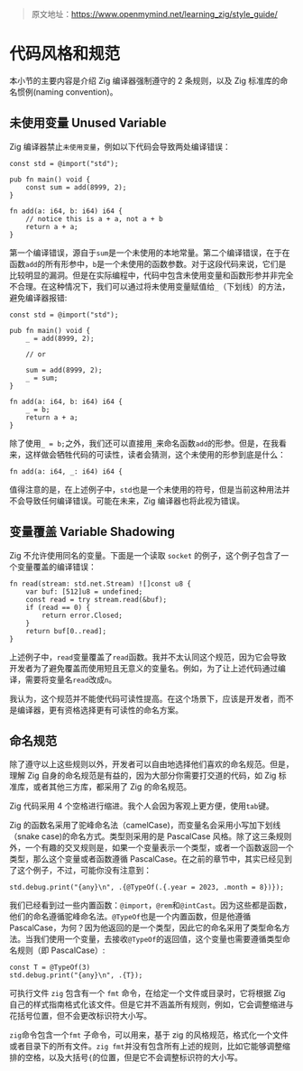 > 原文地址：https://www.openmymind.net/learning_zig/style_guide/

# 代码风格和规范

本小节的主要内容是介绍 Zig 编译器强制遵守的 2 条规则，以及 Zig 标准库的命名惯例(naming convention)。

## 未使用变量 Unused Variable

Zig 编译器禁止`未使用变量`，例如以下代码会导致两处编译错误：

```zig
const std = @import("std");

pub fn main() void {
	const sum = add(8999, 2);
}

fn add(a: i64, b: i64) i64 {
	// notice this is a + a, not a + b
	return a + a;
}
```

第一个编译错误，源自于`sum`是一个未使用的本地常量。第二个编译错误，在于在函数`add`的所有形参中，`b`是一个未使用的函数参数。对于这段代码来说，它们是比较明显的漏洞。但是在实际编程中，代码中包含未使用变量和函数形参并非完全不合理。在这种情况下，我们可以通过将未使用变量赋值给`_`（下划线）的方法，避免编译器报错:

```zig
const std = @import("std");

pub fn main() void {
	_ = add(8999, 2);

	// or

	sum = add(8999, 2);
	_ = sum;
}

fn add(a: i64, b: i64) i64 {
	_ = b;
	return a + a;
}
```

除了使用`_ = b;`之外，我们还可以直接用`_`来命名函数`add`的形参。但是，在我看来，这样做会牺牲代码的可读性，读者会猜测，这个未使用的形参到底是什么：

```
fn add(a: i64, _: i64) i64 {
```

值得注意的是，在上述例子中，`std`也是一个未使用的符号，但是当前这种用法并不会导致任何编译错误。可能在未来，Zig 编译器也将此视为错误。

## 变量覆盖 Variable Shadowing

Zig 不允许使用同名的变量。下面是一个读取 `socket` 的例子，这个例子包含了一个变量覆盖的编译错误：

```zig
fn read(stream: std.net.Stream) ![]const u8 {
	var buf: [512]u8 = undefined;
	const read = try stream.read(&buf);
	if (read == 0) {
		return error.Closed;
	}
	return buf[0..read];
}
```

上述例子中，`read`变量覆盖了`read`函数。我并不太认同这个规范，因为它会导致开发者为了避免覆盖而使用短且无意义的变量名。例如，为了让上述代码通过编译，需要将变量名`read`改成`n`。

我认为，这个规范并不能使代码可读性提高。在这个场景下，应该是开发者，而不是编译器，更有资格选择更有可读性的命名方案。

## 命名规范

除了遵守以上这些规则以外，开发者可以自由地选择他们喜欢的命名规范。但是，理解 Zig 自身的命名规范是有益的，因为大部分你需要打交道的代码，如 Zig 标准库，或者其他三方库，都采用了 Zig 的命名规范。

Zig 代码采用 4 个空格进行缩进。我个人会因为客观上更方便，使用`tab`键。

Zig 的函数名采用了驼峰命名法（camelCase)，而变量名会采用小写加下划线（snake case)的命名方式。类型则采用的是 PascalCase 风格。除了这三条规则外，一个有趣的交叉规则是，如果一个变量表示一个类型，或者一个函数返回一个类型，那么这个变量或者函数遵循 PascalCase。在之前的章节中，其实已经见到了这个例子，不过，可能你没有注意到：

```
std.debug.print("{any}\n", .{@TypeOf(.{.year = 2023, .month = 8})});
```

我们已经看到过一些内置函数：`@import`，`@rem`和`@intCast`。因为这些都是函数，他们的命名遵循驼峰命名法。`@TypeOf`也是一个内置函数，但是他遵循 PascalCase，为何？因为他返回的是一个类型，因此它的命名采用了类型命名方法。当我们使用一个变量，去接收`@TypeOf`的返回值，这个变量也需要遵循类型命名规则（即 PascalCase）:

```
const T = @TypeOf(3)
std.debug.print("{any}\n", .{T});
```

可执行文件 `zig` 包含有一个 `fmt` 命令，在给定一个文件或目录时，它将根据 Zig 自己的样式指南格式化该文件。但是它并不涵盖所有规则，例如，它会调整缩进与花括号位置，但不会更改标识符大小写。

`zig`命令包含一个`fmt` 子命令，可以用来，基于 zig 的风格规范，格式化一个文件或者目录下的所有文件。`zig fmt`并没有包含所有上述的规则，比如它能够调整缩排的空格，以及大括号`{`的位置，但是它不会调整标识符的大小写。
